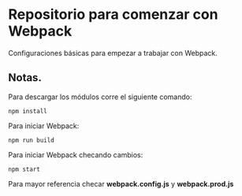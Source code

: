 # Repositorio para comenzar con Webpack

Configuraciones básicas para empezar a trabajar con Webpack.

## Notas.

Para descargar los módulos corre el siguiente comando:

```
npm install 
``` 

Para iniciar Webpack: 

```
npm run build
```

Para iniciar Webpack checando cambios: 

```
npm start
```

Para mayor referencia checar **webpack.config.js** y **webpack.prod.js**
